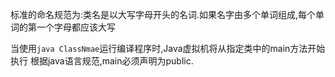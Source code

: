 
标准的命名规范为:类名是以大写字母开头的名词.如果名字由多个单词组成,每个单词的第一个字母都应该大写

当使用`java ClassNmae`运行编译程序时,Java虚拟机将从指定类中的main方法开始执行
根据java语言规范,main必须声明为public.

